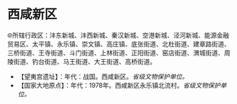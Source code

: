 # 西咸新区
🌐所辖行政区：沣东新城、沣西新城、秦汉新城、空港新城、泾河新城、能源金融贸易区、太平镇、永乐镇、崇文镇、高庄镇、底张街道、北杜街道、建章路街道、三桥街道、王寺街道、斗门街道、上林街道、正阳街道、窑店街道、渭城街道、周陵街道、钓台街道、马王街道、大王街道、高桥街道。  
  
* 【望夷宫遗址】：年代：战国。西咸新区。*省级文物保护单位。*  
* 【国家大地原点】：年代：1978年。西咸新区永乐镇北流村。*省级文物保护单位。*  